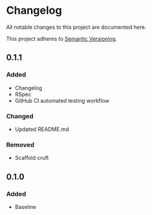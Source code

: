 # Changelog
All notable changes to this project are documented here.

This project adheres to [Semantic Versioning](http://semver.org/spec/v2.0.0.html).

## 0.1.1
### Added
- Changelog
- RSpec
- GitHub CI automated testing workflow

### Changed
- Updated README.md

### Removed
- Scaffold cruft

## 0.1.0
### Added
- Baseline
